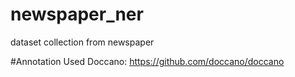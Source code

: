 # newspaper_ner
dataset collection from newspaper

#Annotation
Used Doccano: https://github.com/doccano/doccano
